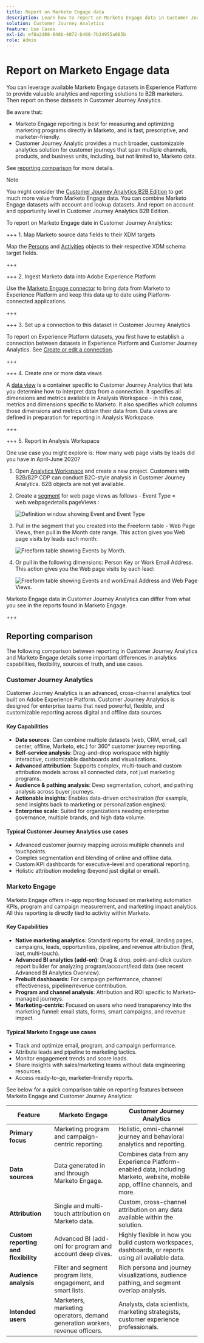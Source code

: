 ```yaml
---
title: Report on Marketo Engage data
description: Learn how to report on Marketo Engage data in Customer Journey Analytics
solution: Customer Journey Analytics
feature: Use Cases
exl-id: ef8a2d08-848b-4072-b400-7b24955a085b
role: Admin
---
```

# Report on Marketo Engage data

You can leverage available Marketo Engage datasets in Experience Platform to provide valuable analytics and reporting solutions to B2B marketers. Then report on these datasets in Customer Journey Analytics.

Be aware that:

* Marketo Engage reporting is best for measuring and optimizing marketing programs directly in Marketo, and is fast, prescriptive, and marketer-friendly. 
* Customer Journey Analytic provides a much broader, customizable analytics solution for customer journeys that span multiple channels, products, and business units, including, but not limited to, Marketo data.

See [reporting comparison](#reporting-comparison) for more details.

>[!NOTE]
>
>You might consider the [Customer Journey Analytics B2B Edition](/help/getting-started/cja-b2b-edition.md) to get much more value from Marketo Engage data. You can combine Marketo Engage datasets with account and lookup datasets. And report on account and opportunity level in Customer Journey Analytics B2B Edition.
>


To report on Marketo Engage date in Customer Journey Analytics:

+++ 1. Map Marketo source data fields to their XDM targets

Map the [Persons](https://experienceleague.adobe.com/en/docs/experience-platform/sources/connectors/adobe-applications/mapping/marketo) and [Activities](https://experienceleague.adobe.com/en/docs/experience-platform/sources/connectors/adobe-applications/mapping/marketo) objects to their respective XDM schema target fields.

+++

+++ 2. Ingest Marketo data into Adobe Experience Platform

Use the [Marketo Engage connector](https://experienceleague.adobe.com/en/docs/experience-platform/sources/connectors/adobe-applications/marketo/marketo) to bring data from Marketo to Experience Platform and keep this data up to date using Platform-connected applications.

+++

+++ 3. Set up a connection to this dataset in Customer Journey Analytics

To report on Experience Platform datasets, you first have to establish a connection between datasets in Experience Platform and Customer Journey Analytics. See [Create or edit a connection](https://experienceleague.adobe.com/en/docs/analytics-platform/using/cja-connections/create-connection).

+++


+++ 4. Create one or more data views

A [data view](/help/data-views/data-views.md) is a container specific to Customer Journey Analytics that lets you determine how to interpret data from a connection. It specifies all dimensions and metrics available in Analysis Workspace - in this case, metrics and dimensions specific to Marketo. It also specifies which columns those dimensions and metrics obtain their data from. Data views are defined in preparation for reporting in Analysis Workspace. 

+++ 

+++ 5. Report in Analysis Workspace

One use case you might explore is: How many web page visits by leads did you have in April-June 2020?

1. Open [Analytics Workspace](/help/analysis-workspace/home.md) and create a new project. 
   Customers with B2B/B2P CDP can conduct B2C-style analysis in Customer Journey Analytics. B2B objects are not yet available.

1. Create a [segment](/help/components/segments/seg-create.md) for web page views as follows - Event Type = web.webpagedetails.pageViews : 

   ![Definition window showing Event and Event Type](../assets/marketo-filter.png)

1. Pull in the segment that you created into the Freeform table - Web Page Views, then pull in the Month date range. This action gives you Web page visits by leads each month:

   ![Freeform table showing Events by Month.](../assets/marketo-freeform.png)

1. Or pull in the following dimensions: Person Key or Work Email Address. This action gives you the Web page visits by each lead:

   ![Freeform table showing Events and workEmail.Address and Web Page Views.](../assets/marketo-freeform2.png)

Marketo Engage data in Customer Journey Analytics can differ from what you see in the reports found in Marketo Engage.

+++


## Reporting comparison

The following comparison between reporting in Customer Journey Analytics and Marketo Engage details some important differences in analytics capabilities, flexibility, sources of truth, and use cases.

### Customer Journey Analytics

Customer Journey Analytics is an advanced, cross-channel analytics tool built on Adobe Experience Platform. Customer Journey Analytics is designed for enterprise teams that need powerful, flexible, and customizable reporting across digital and offline data sources.

#### Key Capabilities

* **Data sources**: Can combine multiple datasets (web, CRM, email, call center, offline, Marketo, etc.) for 360° customer journey reporting.
* **Self-service analysis**: Drag-and-drop workspace with highly interactive, customizable dashboards and visualizations.
* **Advanced attribution**: Supports complex, multi-touch and custom attribution models across all connected data, not just marketing programs.
* **Audience & pathing analysis**: Deep segmentation, cohort, and pathing analysis across buyer journeys.
* **Actionable insights**: Enables data-driven orchestration (for example, send insights back to marketing or personalization engines).
* **Enterprise scale**: Suited for organizations needing enterprise governance, multiple brands, and high data volume.

#### Typical Customer Journey Analytics use cases

* Advanced customer journey mapping across multiple channels and touchpoints.
* Complex segmentation and blending of online and offline data.
* Custom KPI dashboards for executive-level and operational reporting.
* Holistic attribution modeling (beyond just digital or email).


### Marketo Engage

Marketo Engage offers in-app reporting focused on marketing automation KPIs, program and campaign measurement, and marketing impact analytics. All this reporting is directly tied to activity within Marketo.

#### Key Capabilities

* **Native marketing analytics**: Standard reports for email, landing pages, campaigns, leads, opportunities, pipeline, and revenue attribution (first, last, multi-touch).
* **Advanced BI analytics (add-on)**: Drag & drop, point-and-click custom report builder for analyzing program/account/lead data (see recent Advanced BI Analytics Overview).
* **Prebuilt dashboards**: For campaign performance, channel effectiveness, pipeline/revenue contribution.
* **Program and channel analysis**: Attribution and ROI specific to Marketo-managed journeys.
* **Marketing-centric**: Focused on users who need transparency into the marketing funnel: email stats, forms, smart campaigns, and revenue impact.
  
  
#### Typical Marketo Engage use cases

* Track and optimize email, program, and campaign performance.
* Attribute leads and pipeline to marketing tactics.
* Monitor engagement trends and score leads.
* Share insights with sales/marketing teams without data engineering resources.
* Access ready-to-go, marketer-friendly reports.


See below for a quick comparison table on reporting features between Marketo Engage and Customer Journey Analytics:

| Feature | Marketo Engage | Customer Journey Analytics |
|---|---|---|
|**Primary focus**  |  Marketing program and campaign-centric reporting.  |  Holistic, omni-channel journey and behavioral analytics and reporting. |
| **Data sources**  |  Data generated in and through Marketo Engage.  |  Combines data from any Experience Platform-enabled data, including Marketo, website, mobile app, offline channels, and more. |
| **Attribution**  |  Single and multi-touch attribution on Marketo data.  |  Custom, cross-channel attribution on any data available within the solution. |
| **Custom reporting and flexibility** |   Advanced BI (add-on) for program and account deep dives.  |  Highly flexible in how you build custom workspaces, dashboards, or reports using all available data. |
| **Audience analysis** |   Filter and segment program lists, engagement, and smart lists.  |  Rich persona and journey visualizations, audience pathing, and segment overlap analysis. |
| **Intended users**  |  Marketers, marketing operators, demand generation workers, revenue officers.  |  Analysts, data scientists, marketing strategists, customer experience professionals. |
